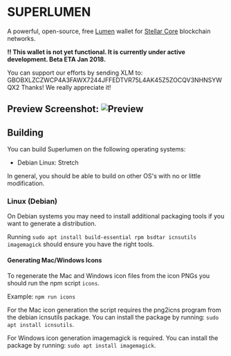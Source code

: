# SUPERLUMEN
A powerful, open-source, free [Lumen](https://www.stellar.org/lumens/) wallet for [Stellar Core](https://www.stellar.org/) blockchain networks.

**!! This wallet is not yet functional. It is currently under active development. Beta ETA Jan 2018.**

You can support our efforts by sending XLM to:
GBOBXLZCZWCP4A3FAWX7244JFFEDTVR75L4AK45Z5ZOCQV3NHNSYWQX2
Thanks! We really appreciate it!

Preview Screenshot:
![Preview](https://i.imgur.com/M4n4pcc.png)
---

## Building
You can build Superlumen on the following operating systems:
- Debian Linux: Stretch

In general, you should be able to build on other OS's with no or little modification.

### Linux (Debian)
On Debian systems you may need to install additional packaging tools if you want to generate a distribution.

Running ```sudo apt install build-essential rpm bsdtar icnsutils imagemagick``` should ensure you have the right tools.

#### Generating Mac/Windows Icons
To regenerate the Mac and Windows icon files from the icon PNGs you should run the npm script ```icons```.

Example: ```npm run icons```

For the Mac icon generation the script requires the png2icns program from the debian icnsutils package. 
You can install the package by running: ```sudo apt install icnsutils```.

For Windows icon generation imagemagick is required.
You can install the package by running: ```sudo apt install imagemagick```.
